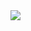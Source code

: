 <img src="https://capsule-render.vercel.app/api?type=waving&color=auto&height=300&section=header&text=Hi!%20I'm yunchan&fontSize=90" />
